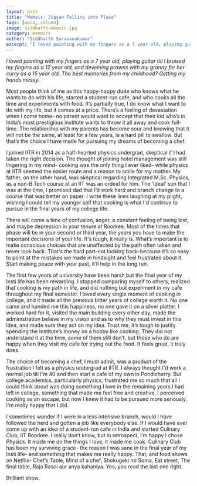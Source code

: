 ```yaml
---
layout: post
title: "Memoir: Jigsaw Falling into Place"
tags: [wona, column]
image: siddharth-memoir.jpg
category: memoirs
author: "Siddharth Saravanakumar"
excerpt: "I loved painting with my fingers as a 7 year old, playing guitar till I bruised my fingers as a 12 year old, and deveining prawns with my granny for her curry as a 15 year old."
---
```


*I loved painting with my fingers as a 7 year old, playing guitar till I bruised my fingers as a 12 year old, and deveining prawns with my granny for her curry as a 15 year old. The best memories from my childhood? Getting my hands messy.*

Most people think of me as this happy-happy dude who knows what he wants to do with his life, started a student-run cafe, and who cooks all the time and experiments with food. It’s partially true, I do know what I want to do with my life, but it comes at a price. There’s a feeling of devastation when I come home- no parent would want to accept that their kid who’s in India’s most prestigious institute wants to throw it all away and cook full-time. The relationship with my parents has become sour and knowing that it will not be the same, at least for a few years, is a hard pill to swallow. But that’s the choice I have made for pursuing my dreams of becoming a chef.

I joined IITR in 2014 as a half-hearted physics undergrad, skeptical if I had taken the right decision. The thought of joining hotel management was still lingering in my mind- cooking was the only thing I ever liked- while physics at IITR seemed the easier route and a reason to smile for my mother. My father, on the other hand, was skeptical regarding Integrated M.Sc. Physics, as a non-B.Tech course at an IIT was an ordeal for him. The ‘ideal’ son that I was at the time, I promised dad that I’d work hard and branch change to a course that was better on paper. I write these lines laughing at my plight, wishing I could tell my younger self that cooking is what I'd continue to pursue in the final years of my college life.

There will come a time of confusion, anger, a constant feeling of being lost, and maybe depression in your tenure at Roorkee. Most of the times that phase will be in your second or third year, the years you have to make the important decisions of your life. It's tough, it really is. What’s important is to make conscious choices that are unaffected by the path often taken and never look back. That's the hard part-not looking back-because it’s so easy to point at the mistakes we made in hindsight and feel frustrated about it. Start making peace with your past, it’ll help in the long run.

The first few years of university have been harsh,but the final year of my Insti life has been rewarding. I stopped comparing myself to others, realized that cooking is my path in life, and did nothing but experiment in my cafe throughout my final semester. I loved every single moment of cooking in college, and it made all the previous bitter years of college worth it. No one came and handed me this happiness, no one gave it on a silver platter. I worked hard for it, visited the main building every other day, made the administration believe in my vision and as to why they must invest in this idea, and made sure they act on my idea. Trust me, it’s tough to justify spending the Institute’s money on a hobby like cooking. They did not understand it at the time, some of them still don’t, but those who do are happy when they visit my cafe for trying out the food. It feels great, it truly does.

The choice of becoming a chef, I must admit, was a product of the frustration I felt as a physics undergrad at IITR. I always thought I'd work a normal job till I'm 40 and then start a cafe of my own in Pondicherry. But college academics, particularly physics, frustrated me so much that all I could think about was doing something I love in the remaining years I had left in college, something that made me feel free and creative. I perceived cooking as an escape, but now I knew it had to be pursued more seriously. I'm really happy that I did.

I sometimes wonder if I were in a less intensive branch, would I have followed the herd and gotten a job like everybody else. If I would have ever come up with an idea of a student-run cafe in India and started Culinary Club, IIT Roorkee. I really don’t know, but in retrospect, I’m happy I chose Physics. It made me do the things I love, it made me cook. Culinary Club has been my surviving grace- the reason I was sane in the final year of  my Insti life- and something that makes me really happy. That, and food shows on Netflix- Chef’s Table, Mind of a chef, Shokugeki no Soma, Eat street, The final table, Raja Rasoi aur anya kahaniya. Yes, you read the last one right.

Brilliant show.
